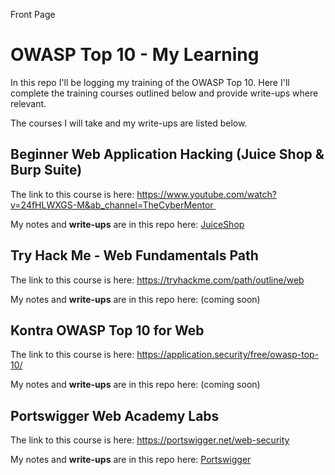 Front Page

# OWASP Top 10 - My Learning

In this repo I'll be logging my training of the OWASP Top 10. Here I'll complete the training courses outlined below and provide write-ups where relevant.

The courses I will take and my write-ups are listed below.

## Beginner Web Application Hacking (Juice Shop & Burp Suite)

The link to this course is here: https://www.youtube.com/watch?v=24fHLWXGS-M&ab_channel=TheCyberMentor 

My notes and **write-ups** are in this repo here: [JuiceShop](JuiceShop/)

## Try Hack Me - Web Fundamentals Path

The link to this course is here: https://tryhackme.com/path/outline/web

My notes and **write-ups** are in this repo here: (coming soon)

## Kontra OWASP Top 10 for Web

The link to this course is here: https://application.security/free/owasp-top-10/

My notes and **write-ups** are in this repo here: (coming soon)

## Portswigger Web Academy Labs

The link to this course is here: https://portswigger.net/web-security

My notes and **write-ups** are in this repo here: [Portswigger](Portswigger/)